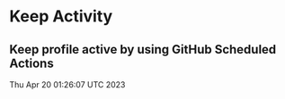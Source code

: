 # Keep Activity 
Keep profile active by using GitHub Scheduled Actions
--- 
Thu Apr 20 01:26:07 UTC 2023